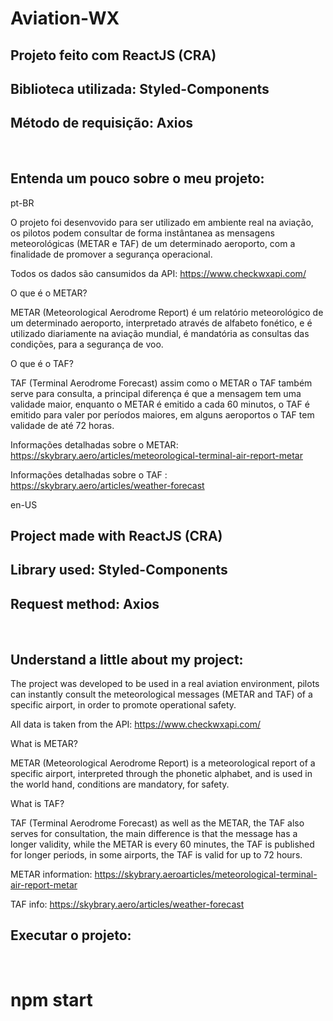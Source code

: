 # Aviation-WX

## Projeto feito com ReactJS (CRA)
## Biblioteca utilizada: Styled-Components
## Método de requisição: Axios

</br>

## Entenda um pouco sobre o meu projeto:

pt-BR

O projeto foi desenvovido para ser utilizado em ambiente real na aviação, os pilotos podem consultar de forma instântanea as mensagens meteorológicas (METAR e TAF) de um determinado aeroporto, com a finalidade de promover a segurança operacional. 

Todos os dados são cansumidos da API: https://www.checkwxapi.com/

O que é o METAR? 

METAR (Meteorological Aerodrome Report) é um relatório meteorológico de um determinado aeroporto, interpretado através de alfabeto fonético,
e é utilizado diariamente na aviação mundial, é mandatória as consultas das condições, para a segurança de voo.

O que é o TAF?

TAF (Terminal Aerodrome Forecast) assim como o METAR o TAF também serve para consulta, a principal diferença é que a mensagem tem uma validade maior, enquanto o METAR é emitido a cada 60 minutos, o TAF é emitido para valer por períodos maiores, em alguns aeroportos o TAF tem validade de até 72 horas.


Informações detalhadas sobre o METAR: https://skybrary.aero/articles/meteorological-terminal-air-report-metar

Informações detalhadas sobre o TAF : https://skybrary.aero/articles/weather-forecast

en-US

## Project made with ReactJS (CRA)
## Library used: Styled-Components
## Request method: Axios

</br>

## Understand a little about my project:

The project was developed to be used in a real aviation environment, pilots can instantly consult the meteorological messages (METAR and TAF) of a specific airport, in order to promote operational safety.

All data is taken from the API: https://www.checkwxapi.com/

What is METAR?

METAR (Meteorological Aerodrome Report) is a meteorological report of a specific airport, interpreted through the phonetic alphabet,
and is used in the world hand, conditions are mandatory, for safety.

What is TAF?

TAF (Terminal Aerodrome Forecast) as well as the METAR, the TAF also serves for consultation, the main difference is that the message has a longer validity, while the METAR is every 60 minutes, the TAF is published for longer periods, in some airports, the TAF is valid for up to 72 hours.


METAR information: https://skybrary.aeroarticles/meteorological-terminal-air-report-metar

TAF info: https://skybrary.aero/articles/weather-forecast


## Executar o projeto:

</br>

# npm start
